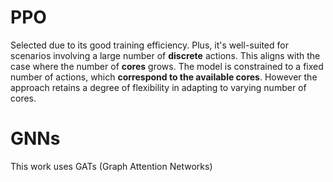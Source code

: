 # PPO
Selected due to its good training efficiency. Plus, it's well-suited for scenarios involving a large number of **discrete** actions. This aligns with the case where the number of **cores** grows. 
The model is constrained to a fixed number of actions, which **correspond to the available cores**. 
However the approach retains a degree of flexibility in adapting to varying number of cores. 
# GNNs
This work uses GATs (Graph Attention Networks)